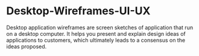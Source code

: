 # Desktop-Wireframes-UI-UX
Desktop application wireframes are screen sketches of application that run on a desktop computer.
It helps you present and explain design ideas of applications to customers, which ultimately leads to a consensus on the ideas proposed.
